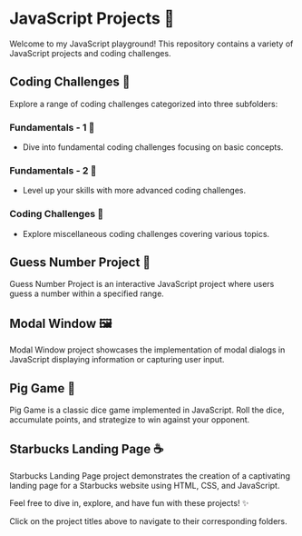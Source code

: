 # JavaScript Projects 🚀

Welcome to my JavaScript playground! This repository contains a variety of JavaScript projects and coding challenges.

## Coding Challenges 🧩

Explore a range of coding challenges categorized into three subfolders:

### Fundamentals - 1 📘

- Dive into fundamental coding challenges focusing on basic concepts.

### Fundamentals - 2 📗

- Level up your skills with more advanced coding challenges.

### Coding Challenges 📕

- Explore miscellaneous coding challenges covering various topics.

## Guess Number Project 🎲

Guess Number Project is an interactive JavaScript project where users guess a number within a specified range.

## Modal Window 🖼️

Modal Window project showcases the implementation of modal dialogs in JavaScript displaying information or capturing user input.

## Pig Game 🐷

Pig Game is a classic dice game implemented in JavaScript. Roll the dice, accumulate points, and strategize to win against your opponent.

## Starbucks Landing Page ☕️

Starbucks Landing Page project demonstrates the creation of a captivating landing page for a Starbucks website using HTML, CSS, and JavaScript.

Feel free to dive in, explore, and have fun with these projects! ✨

Click on the project titles above to navigate to their corresponding folders.
